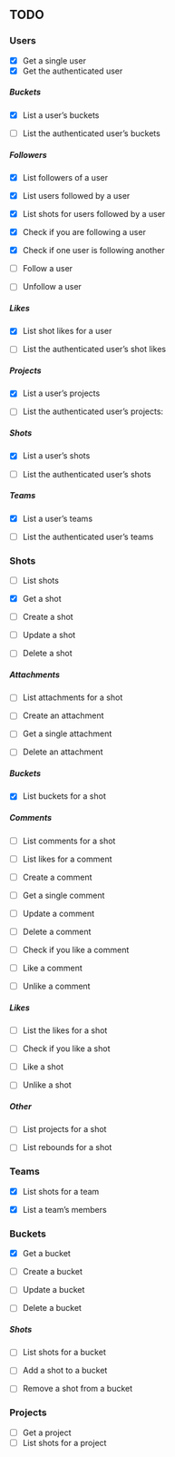 ## TODO


### Users

* [x] Get a single user
* [x] Get the authenticated user

#####  Buckets

* [x] List a user’s buckets
* [ ] List the authenticated user’s buckets


#####  Followers

* [x] List followers of a user
* [x] List users followed by a user
* [x] List shots for users followed by a user
* [x] Check if you are following a user
* [x] Check if one user is following another
* [ ] Follow a user
* [ ] Unfollow a user


#####  Likes

* [x] List shot likes for a user
* [ ] List the authenticated user’s shot likes


#####  Projects

* [x] List a user’s projects
* [ ] List the authenticated user’s projects:


#####  Shots

* [x] List a user’s shots
* [ ] List the authenticated user’s shots


#####  Teams

* [x] List a user’s teams
* [ ] List the authenticated user’s teams


### Shots

* [ ] List shots
* [x] Get a shot
* [ ] Create a shot
* [ ] Update a shot
* [ ] Delete a shot


#####  Attachments

* [ ] List attachments for a shot
* [ ] Create an attachment
* [ ] Get a single attachment
* [ ] Delete an attachment


#####  Buckets

* [x] List buckets for a shot


#####  Comments

* [ ] List comments for a shot
* [ ] List likes for a comment
* [ ] Create a comment
* [ ] Get a single comment
* [ ] Update a comment
* [ ] Delete a comment
* [ ] Check if you like a comment
* [ ] Like a comment
* [ ] Unlike a comment


#####  Likes

* [ ] List the likes for a shot
* [ ] Check if you like a shot
* [ ] Like a shot
* [ ] Unlike a shot


#####  Other

* [ ] List projects for a shot
* [ ] List rebounds for a shot


### Teams

* [x] List shots for a team
* [x] List a team’s members


### Buckets

* [x] Get a bucket
* [ ] Create a bucket
* [ ] Update a bucket
* [ ] Delete a bucket


#####  Shots

* [ ] List shots for a bucket
* [ ] Add a shot to a bucket
* [ ] Remove a shot from a bucket


### Projects

* [ ] Get a project
* [ ] List shots for a project